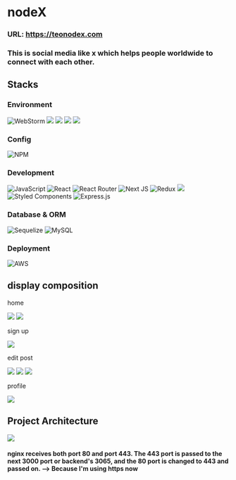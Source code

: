 # nodeX
### URL: https://teonodex.com
### This is social media like x which helps people worldwide to connect with each other.

## Stacks
### Environment
![WebStorm](https://img.shields.io/badge/webstorm-143?style=for-the-badge&logo=webstorm&logoColor=white&color=black) 
<img src="https://img.shields.io/badge/GIT-E44C30?style=for-the-badge&logo=git&logoColor=white"/> 
<img src="https://img.shields.io/badge/GitHub-100000?style=for-the-badge&logo=github&logoColor=white"/> 
<img src="https://img.shields.io/badge/Putty-blue?style=for-the-badge&logo=putty&logoColor=white"/> 
<img src="https://img.shields.io/badge/WinSCP-blue?style=for-the-badge&logo=winscp&logoColor=white"/> 

### Config
![NPM](https://img.shields.io/badge/NPM-%23CB3837.svg?style=for-the-badge&logo=npm&logoColor=white)

### Development
![JavaScript](https://img.shields.io/badge/javascript-%23323330.svg?style=for-the-badge&logo=javascript&logoColor=%23F7DF1E)
![React](https://img.shields.io/badge/react-%2320232a.svg?style=for-the-badge&logo=react&logoColor=%2361DAFB)
![React Router](https://img.shields.io/badge/React_Router-CA4245?style=for-the-badge&logo=react-router&logoColor=white)
![Next JS](https://img.shields.io/badge/Next-black?style=for-the-badge&logo=next.js&logoColor=white)
![Redux](https://img.shields.io/badge/redux-%23593d88.svg?style=for-the-badge&logo=redux&logoColor=white)
<img src="https://img.shields.io/badge/SWR-F4F4F4?style=for-the-badge"/>
![Styled Components](https://img.shields.io/badge/styled--components-DB7093?style=for-the-badge&logo=styled-components&logoColor=white)
![Express.js](https://img.shields.io/badge/express.js-%23404d59.svg?style=for-the-badge&logo=express&logoColor=%2361DAFB)

### Database & ORM
![Sequelize](https://img.shields.io/badge/Sequelize-52B0E7?style=for-the-badge&logo=Sequelize&logoColor=white)
![MySQL](https://img.shields.io/badge/mysql-%2300f.svg?style=for-the-badge&logo=mysql&logoColor=white)


### Deployment
![AWS](https://img.shields.io/badge/AWS-%23FF9900.svg?style=for-the-badge&logo=amazon-aws&logoColor=white)

## display composition
home

[<img src="https://teonodex.s3.us-east-1.amazonaws.com/thumb/1701463670460_main1.png"/>](https://private-user-images.githubusercontent.com/136386055/287380761-7b92a168-d423-4caa-bd82-1a35ac853274.png?jwt=eyJhbGciOiJIUzI1NiIsInR5cCI6IkpXVCJ9.eyJpc3MiOiJnaXRodWIuY29tIiwiYXVkIjoicmF3LmdpdGh1YnVzZXJjb250ZW50LmNvbSIsImtleSI6ImtleTEiLCJleHAiOjE3MDE0NjQ2MDIsIm5iZiI6MTcwMTQ2NDMwMiwicGF0aCI6Ii8xMzYzODYwNTUvMjg3MzgwNzYxLTdiOTJhMTY4LWQ0MjMtNGNhYS1iZDgyLTFhMzVhYzg1MzI3NC5wbmc_WC1BbXotQWxnb3JpdGhtPUFXUzQtSE1BQy1TSEEyNTYmWC1BbXotQ3JlZGVudGlhbD1BS0lBSVdOSllBWDRDU1ZFSDUzQSUyRjIwMjMxMjAxJTJGdXMtZWFzdC0xJTJGczMlMkZhd3M0X3JlcXVlc3QmWC1BbXotRGF0ZT0yMDIzMTIwMVQyMDU4MjJaJlgtQW16LUV4cGlyZXM9MzAwJlgtQW16LVNpZ25hdHVyZT01ZmU2MTFhOTA2OGEwNTkxOTkzNWRjMTJiNDA2ZDI5OTUxZWRjMDY3ZmM1MjdhMTcxMzU5NjFmYjg2YTg5ZmJlJlgtQW16LVNpZ25lZEhlYWRlcnM9aG9zdCZhY3Rvcl9pZD0wJmtleV9pZD0wJnJlcG9faWQ9MCJ9.5X3O1mG3I4F_yApvzcw_XHyhiaZnaCSPbR0qB0rPHuc)
<img src="https://teonodex.s3.us-east-1.amazonaws.com/thumb/1701463670460_main2.png"/>


sign up

<img src="https://teonodex.s3.us-east-1.amazonaws.com/thumb/1701463787608_2023-12-01_15_00_43.png">


edit post

<img src="https://teonodex.s3.us-east-1.amazonaws.com/thumb/1701463953204_2023-12-01_15_01_52.png">
<img src="https://teonodex.s3.us-east-1.amazonaws.com/thumb/1701463953204_2023-12-01_15_02_21.png">
<img src="https://teonodex.s3.us-east-1.amazonaws.com/original/1701463831164_2023-12-01_15_02_32.png">

profile

<img src="https://teonodex.s3.us-east-1.amazonaws.com/thumb/1701464059600_2023-12-01_15_10_45.png">

## Project Architecture
<img src="https://teonodex.s3.us-east-1.amazonaws.com/original/1701464085720_2023-12-01_15_41_53.png">

#### nginx receives both port 80 and port 443. The 443 port is passed to the next 3000 port or backend's 3065, and the 80 port is changed to 443 and passed on. --> Because I'm using https now
